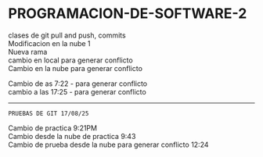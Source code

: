 # PROGRAMACION-DE-SOFTWARE-2
clases de git pull and push, commits  
Modificacion en la nube 1  
Nueva rama  
cambio en local para generar conflicto  
Cambio en la nube para generar conflicto  

Cambio de as 7:22 - para generar conflicto   
cambio a las 17:25 - para generar conflicto  

------------------------------------------------------- 
    PRUEBAS DE GIT 17/08/25 
Cambio de practica 9:21PM  
Cambio desde la nube de practica 9:43  
Cambio de prueba desde la nube para generar conflicto 12:24  
